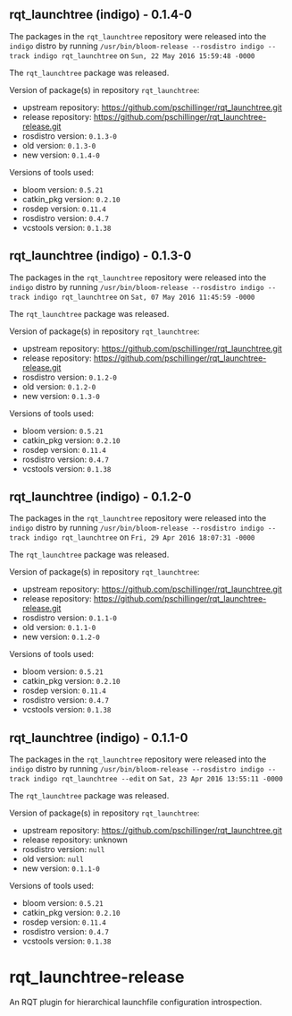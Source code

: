 ## rqt_launchtree (indigo) - 0.1.4-0

The packages in the `rqt_launchtree` repository were released into the `indigo` distro by running `/usr/bin/bloom-release --rosdistro indigo --track indigo rqt_launchtree` on `Sun, 22 May 2016 15:59:48 -0000`

The `rqt_launchtree` package was released.

Version of package(s) in repository `rqt_launchtree`:

- upstream repository: https://github.com/pschillinger/rqt_launchtree.git
- release repository: https://github.com/pschillinger/rqt_launchtree-release.git
- rosdistro version: `0.1.3-0`
- old version: `0.1.3-0`
- new version: `0.1.4-0`

Versions of tools used:

- bloom version: `0.5.21`
- catkin_pkg version: `0.2.10`
- rosdep version: `0.11.4`
- rosdistro version: `0.4.7`
- vcstools version: `0.1.38`


## rqt_launchtree (indigo) - 0.1.3-0

The packages in the `rqt_launchtree` repository were released into the `indigo` distro by running `/usr/bin/bloom-release --rosdistro indigo --track indigo rqt_launchtree` on `Sat, 07 May 2016 11:45:59 -0000`

The `rqt_launchtree` package was released.

Version of package(s) in repository `rqt_launchtree`:

- upstream repository: https://github.com/pschillinger/rqt_launchtree.git
- release repository: https://github.com/pschillinger/rqt_launchtree-release.git
- rosdistro version: `0.1.2-0`
- old version: `0.1.2-0`
- new version: `0.1.3-0`

Versions of tools used:

- bloom version: `0.5.21`
- catkin_pkg version: `0.2.10`
- rosdep version: `0.11.4`
- rosdistro version: `0.4.7`
- vcstools version: `0.1.38`


## rqt_launchtree (indigo) - 0.1.2-0

The packages in the `rqt_launchtree` repository were released into the `indigo` distro by running `/usr/bin/bloom-release --rosdistro indigo --track indigo rqt_launchtree` on `Fri, 29 Apr 2016 18:07:31 -0000`

The `rqt_launchtree` package was released.

Version of package(s) in repository `rqt_launchtree`:

- upstream repository: https://github.com/pschillinger/rqt_launchtree.git
- release repository: https://github.com/pschillinger/rqt_launchtree-release.git
- rosdistro version: `0.1.1-0`
- old version: `0.1.1-0`
- new version: `0.1.2-0`

Versions of tools used:

- bloom version: `0.5.21`
- catkin_pkg version: `0.2.10`
- rosdep version: `0.11.4`
- rosdistro version: `0.4.7`
- vcstools version: `0.1.38`


## rqt_launchtree (indigo) - 0.1.1-0

The packages in the `rqt_launchtree` repository were released into the `indigo` distro by running `/usr/bin/bloom-release --rosdistro indigo --track indigo rqt_launchtree --edit` on `Sat, 23 Apr 2016 13:55:11 -0000`

The `rqt_launchtree` package was released.

Version of package(s) in repository `rqt_launchtree`:

- upstream repository: https://github.com/pschillinger/rqt_launchtree.git
- release repository: unknown
- rosdistro version: `null`
- old version: `null`
- new version: `0.1.1-0`

Versions of tools used:

- bloom version: `0.5.21`
- catkin_pkg version: `0.2.10`
- rosdep version: `0.11.4`
- rosdistro version: `0.4.7`
- vcstools version: `0.1.38`


# rqt_launchtree-release
An RQT plugin for hierarchical launchfile configuration introspection.
